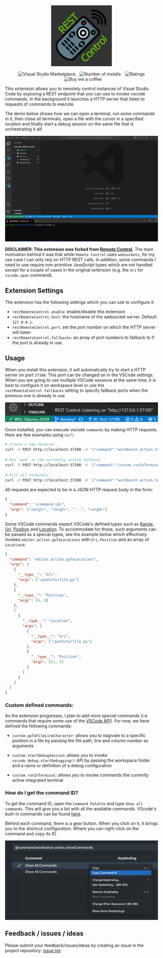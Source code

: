 <p align="center">
  <a href="https://marketplace.visualstudio.com/items?itemName=dpar39.vscode-rest-control">
    <img alt="REST Control" src="./assets/logo.drawio.png" height="200">
  </a>
</p>

<p align="center">
  <a href="https://marketplace.visualstudio.com/items?itemName=dpar39.vscode-rest-control" title="Check it out on the Visual Studio Marketplace">
    <img src="https://vscode-marketplace-badge.vercel.app/api/badge/version/dpar39.vscode-rest-control" alt="Visual Studio Marketplace" style="display: inline-block" />
  </a>

  <img src="https://vscode-marketplace-badge.vercel.app/api/badge/installs/dpar39.vscode-rest-control" alt="Number of installs"  style="display: inline-block;margin-left:10px" />
  
  <img src="https://vscode-marketplace-badge.vercel.app/api/badge/rating/dpar39.vscode-rest-control" alt="Ratings" style="display: inline-block;margin-left:10px" />

  <a href="https://www.buymeacoffee.com/dpar39" title="Buy me a coffee" style="margin-left:10px">
    <img src="https://img.shields.io/badge/Buy%20me%20a%20coffee-$5-blue?logo=buy-me-a-coffee&style=flat" alt="Buy me a coffee" style="display: inline-block" />
  </a>
</p>

This extension allows you to remotely control instances of Visual Studio Code by exposing a REST endpoint that you can use to invoke vscode commands. In the background it launches a HTTP server that listen to requests of commands to execute.

The demo below shows how we can open a terminal, run some commands in it, then close all terminals, open a file with the cursor in a specified location and finally start a debug session on the same file that is orchestrating it all!

![sample automation demo](assets/automation-demo.gif)

**DISCLAIMER: This extension was forked from [Remote Control](https://github.com/estruyf/vscode-remote-control).**
The main motivation behind it was that while `Remote Control` uses `websockets`, for my use case I can only rely on HTTP REST calls. In addition, some commands I need to use require non-primitive JavaScript types which are not handled except for a couple of cases in the original extension (e.g. the `Uri` for `vscode.open` command).

## Extension Settings

The extension has the following settings which you can use to configure it:

- `restRemoteControl.enable`: enable/disable this extension
- `restRemoteControl.host`: the hostname of the websocket server. Default: `127.0.0.1`.
- `restRemoteControl.port`: set the port number on which the HTTP server will listen
- `restRemoteControl.fallbacks`: an array of port numbers to fallback to if the port is already in use.

## Usage

When you install this extension, it will automatically try to start a HTTP server on port `37100`. This port can be changed on in the VSCode settings. When you are going to use multiple VSCode sessions at the same time, it is best to configure it on workspace level or use the `restRemoteControl.fallbacks` setting to specify fallback ports when the previous one is already in use.

![status bar listening message](assets/statusbar-item.png)


Once installed, you can execute vscode `commands` by making HTTP requests. Here are few examples using `curl`:

```bash
# Create a new terminal
curl -X POST http://localhost:37100 -d '{"command":"workbench.action.terminal.new"}'

# Run `pwd` in the currently active terminal
curl -X POST http://localhost:37100 -d '{"command":"custom.runInTerminal", "args": ["pwd"]}'

# Kill all terminals
curl -X POST http://localhost:37100 -d '{"command":"workbench.action.terminal.killAll"}'
```

All requests are expected to be in a JSON HTTP request body in the form:
```json
{
  "command": "<command-id>",
  "args": ["<arg1>", "<arg2>", "...", "<argN>"]
}
```

Some VSCode commands expect VSCode's defined types such as [Range](https://code.visualstudio.com/api/references/vscode-api#Range), [Uri](https://code.visualstudio.com/api/references/vscode-api#Uri), [Position](https://code.visualstudio.com/api/references/vscode-api#Position) and [Location](https://code.visualstudio.com/api/references/vscode-api#Location). To accommodate for those, such arguments can be passed as a special types, see the example below which effectively invokes `editor.action.goToLocations` with `Uri`, `Position` and an array of `Location`s:

```json
{
  "command": "editor.action.goToLocations",
  "args": [
    {
      "__type__": "Uri",
      "args": ["/path/to/file.py"]
    },
    {
      "__type__": "Position",
      "args": [4, 0]
    },
    [
      {
        "__type__": "Location",
        "args": [
          {
            "__type__": "Uri",
            "args": ["/path/to/file.py"]
          },
          {
            "__type__": "Position",
            "args": [11, 5]
          }
        ]
      }
    ]
  ]
}
```

### Custom defined commands:

As the extension progresses, I plan to add more _special_ commands (i.e. commands that require some use of the [VSCode API](https://code.visualstudio.com/api/references/vscode-api)). For now, we have defined the following commands:

- `custom.goToFileLineCharacter`: allows you to nagivate to a specific position in a file by passing the file path, line and column number as arguments

- `custom.startDebugSession`: allows you to invoke `vscode.debug.startDebugging()` API by passing the workspace folder and a name or definition of a debug configuration

- `custom.runInTerminal`: allows you to invoke commands the currently active integrated terminal


### How do I get the command ID?

To get the command ID, open the `Command Palette` and type `Show all commands`. This will give you a list with all the available commands. VScode's built-in commands can be found [here](https://code.visualstudio.com/api/references/commands).

Behind each command, there is a gear button. When you click on it, it brings you to the shortcut configuration. Where you can right-click on the command and copy its ID.

![how to get the command id](assets/command-id.png)

## Feedback / issues / ideas

Please submit your feedback/issues/ideas by creating an issue in the project repository: [issue list](https://github.com/dpar39/vscode-rest-control/issues).
